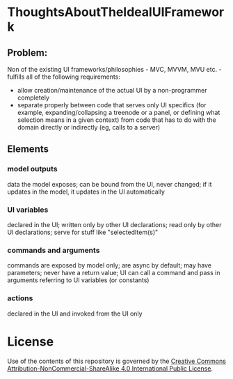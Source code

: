 # ThoughtsAboutTheIdealUIFramework
## Problem: 

Non of the existing UI frameworks/philosophies - MVC, MVVM, MVU etc. - fulfills all of the following requirements:
* allow creation/maintenance of the actual UI by a non-programmer completely
* separate properly between code that serves only UI specifics (for example, expanding/collapsing a treenode or a panel, or defining what selection means in a given context) from code that has to do with the domain directly or indirectly (eg, calls to a server)


## Elements
### model outputs
data the model exposes; can be bound from the UI, never changed; if it updates in the model, it updates in the UI automatically
### UI variables
declared in the UI; written only by other UI declarations; read only by other UI declarations; serve for stuff like "selectedItem(s)"
### commands and arguments
commands are exposed by model only; are async by default; may have parameters; never have a return value; UI can call a command and pass in arguments referring to UI variables (or constants)
### actions
declared in the UI and invoked from the UI only

# License
Use of the contents of this repository is governed by the [Creative Commons Attribution-NonCommercial-ShareAlike 4.0 International Public License](License.txt).
